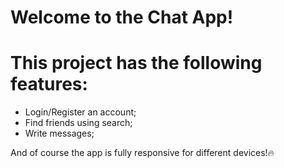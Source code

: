 # Welcome to the Chat App!

# This project has the following features:
 - Login/Register an account;
 - Find friends using search;
 - Write messages;
 
 And of course the app is fully responsive for different devices!🔥
 
 
